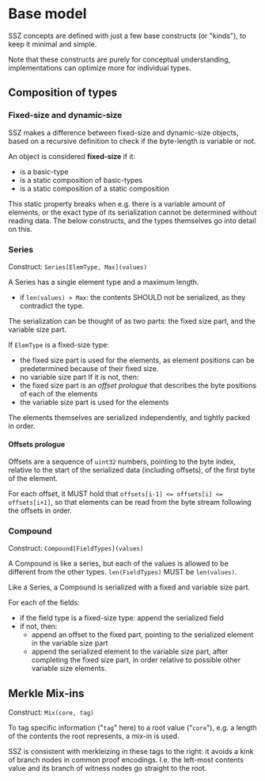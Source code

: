 # Base model

SSZ concepts are defined with just a few base constructs (or "kinds"), to keep it minimal and simple.

Note that these constructs are purely for conceptual understanding, implementations can optimize more for individual types.


## Composition of types

### Fixed-size and dynamic-size

SSZ makes a difference between fixed-size and dynamic-size objects, based on a recursive definition to check if the byte-length is variable or not.

An object is considered **fixed-size** if it:
- is a basic-type
- is a static composition of basic-types
- is a static composition of a static composition

This static property breaks when e.g. there is a variable amount of elements, or the exact type of its serialization cannot be determined without reading data.
The below constructs, and the types themselves go into detail on this. 


### Series

Construct: `Series[ElemType, Max](values)`

A Series has a single element type and a maximum length.

- if `len(values) > Max`: the contents SHOULD not be serialized, as they contradict the type.

The serialization can be thought of as two parts: the fixed size part, and the variable size part.

If `ElemType` is a fixed-size type:
 - the fixed size part is used for the elements, as element positions can be predetermined because of their fixed size.
 - no variable size part
If it is not, then:
 - the fixed size part is an *offset prologue* that describes the byte positions of each of the elements
 - the variable size part is used for the elements

The elements themselves are serialized independently, and tightly packed in order.

#### Offsets prologue

Offsets are a sequence of `uint32` numbers, pointing to the byte index, relative to the start of the serialized data (including offsets), of the first byte of the element.

For each offset, it MUST hold that `offsets[i-1] <= offsets[i] <= offsets[i+1]`, so that elements can be read from the byte stream following the offsets in order.


### Compound

Construct: `Compound[FieldTypes](values)`

A Compound is like a series, but each of the values is allowed to be different from the other types. `len(FieldTypes)` MUST be `len(values)`.

Like a Series, a Compound is serialized with a fixed and variable size part.

For each of the fields:
- if the field type is a fixed-size type: append the serialized field
- if not, then:
  - append an offset to the fixed part, pointing to the serialized element in the variable size part
  - append the serialized element to the variable size part, after completing the fixed size part, in order relative to possible other variable size elements.


## Merkle Mix-ins

Construct: `Mix(core, tag)`

To tag specific information ("`tag`" here) to a root value ("`core`"), e.g. a length of the contents the root represents, a mix-in is used.

SSZ is consistent with merkleizing in these tags to the right: it avoids a kink of branch nodes in common proof encodings.
I.e. the left-most contents value and its branch of witness nodes go straight to the root. 


